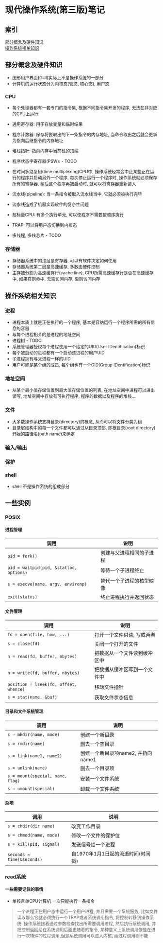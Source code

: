 # 现代操作系统(第三版)笔记

## 索引

[部分概念及硬件知识](#部分概念及硬件知识)  
[操作系统相关知识](#操作系统相关知识)

## 部分概念及硬件知识

* 图形用户界面(GUI)实际上不是操作系统的一部分  
* 计算机的运行状态分为内核态(管态, 核心态), 用户态

### CPU

* 每个处理器都有一套专门的指令集, 根据不同指令集开发的程序, 无法在非对应的CPU上运行
* 通用寄存器: 用于存放变量和临时结果
* 程序计数器: 保存将要取出的下一条指令的内存地址, 当命令取出之后就会更新为指向后继指令的内存地址
* 堆栈指针: 指向内存中当前栈的顶端
* 程序状态字寄存器(PSW): - TODO
* 在时间多路复用(time multiplexing)CPU中, 操作系统经常会中止某些正在运行的程序并启动另外一个程序, 每次停止运行一个程序时, 操作系统就必须保存所有的寄存器, 稍后这个程序再被启动时, 就可以将寄存器重新装入

* 流水线(pipeline): 当一条指令被取入流水线当中, 它就必须被执行完毕
* 流水线造成了机器实现软件的复杂性问题
* 超标量CPU: 有多个执行单元, 可以使程序不需要按顺序执行
* TRAP: 可以将用户态切换到内核态
* 多线程, 多核芯片 - TODO

### 存储器

* 存储器系统中的顶层是寄存器, 可以有软件决定如何使用
* 存储器系统第二层是高速缓存, 多数由硬件控制
* 主存被分割为高速缓存行(cache line), CPU所需高速缓存行是否在高速缓存中, 如果在则命中, 无需访问内存, 否则访问内存

## 操作系统相关知识

### 进程

* 进程本质上就是正在执行的一个程序, 基本是容纳运行一个程序所需的所有信息的容器
* 与每个进程相关的是进程的地址空间
* 进程树 - TODO
* 系统管理器授权每个进程使用一个给定的UID(User IDentification)标识
* 每个被启动的进程都有一个启动该进程的用户UID
* 子进程拥有与父进程一样的UID
* 用户可能是某个组的成员, 每个组也有一个GID(Group IDentification)标识

### 地址空间

* 从某个最小值存储位置到最大值存储位置的列表, 在地址空间中进程可以进出读写, 地址空间中存放有可执行程序, 程序的数据以及程序的堆栈...

### 文件

* 大多数操作系统支持目录(directory)的概念, 从而可以将文件分类为组
* 目录层结构中的每一个文件都可以通过从目录顶部, 即根目录(root directory)开始的路径名(path name)来确定

### 输入/输出

### 保护

### shell

* shell 不是操作系统的组成部分

## 一些实例

### POSIX

#### 进程管理

|调用|说明|
|---|---|
|`pid = fork()`|创建与父进程相同的子进程|
|`pid = waitpid(pid, &statloc, options)`|等待一个子进程终止|
|`s = execve(name, argv, environp)`|替代一个子进程的核型映像|
|`exit(status)`|终止进程执行并返回状态|

#### 文件管理

|调用|说明|
|---|---|
|`fd = open(file, how, ...)`|打开一个文件供读, 写或两者|
|`s = close(fd)`|关闭一个打开的文件|
|`n = read(fd, buffer, nbytes)`|把数据从一个文件读到缓冲区中|
|`n = write(fd, buffer, nbytes)`|把数据从缓冲区写到一个文件中|
|`position = lseek(fd, offset, whence)`|移动文件指针|
|`s = stat(name, &buf)`|获取文件状态信息|

#### 目录和文件系统管理

|调用|说明|
|---|---|
|`s = mkdir(name, mode)`|创建一个新目录|
|`s = rmdir(name)`|删去一个空目录|
|`s = link(name1, name2)`|创建一个新目录项name2, 并指向name1|
|`s = unlink(name)`|删去一个目录项|
|`s = mount(special, name, flag)`|安装一个文件系统|
|`s = umount(special)`|卸载一个文件系统|

#### 杂项

|调用|说明|
|---|---|
|`s = chdir(dir name)`|改变工作目录|
|`s = chmod(name, mode)`|修改一个文件的保护位|
|`s = kill(pid, signal)`|发送信号给一个进程|
|`seconds = time(&seconds)`|自1970年1月1日起的流逝时间(时间戳)|

### read系统

#### 一些需要记住的事情

* 单核且单CPU计算机 一次只能执行一条指令

> 一个进程正在用户态中运行一个用户进程, 并且需要一个系统服务, 比如文件读取那么它就必须执行一个TRAP或者系统调用指令, 将控制转移到操作系统. 操作系统接着通过参数检查找出所需要调用进程, 然后执行系统调用, 并把控制返回给在系统调用后面更随着的指令, 某种意义上系统调用像是在进行一次特殊的过程调用,但是系统调用可以进入内核, 而过程调用则不能
